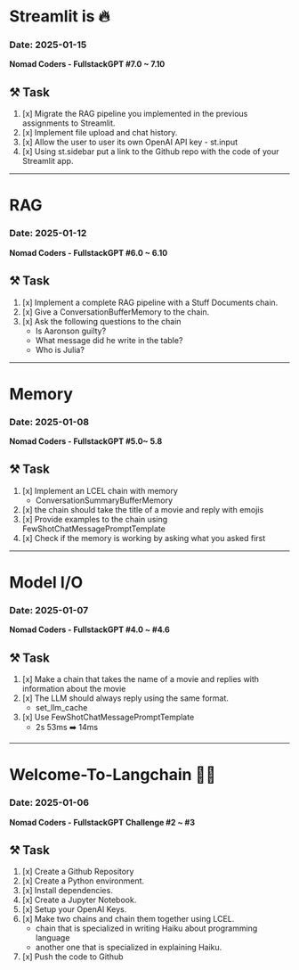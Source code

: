 # Streamlit is 🔥

### Date: 2025-01-15

**Nomad Coders - FullstackGPT #7.0 ~ 7.10**

## ⚒️ Task
1. [x] Migrate the RAG pipeline you implemented in the previous assignments to Streamlit.
2. [x] Implement file upload and chat history.
3. [x] Allow the user to user its own OpenAI API key - st.input
4. [x] Using st.sidebar put a link to the Github repo with the code of your Streamlit app.

---

# RAG

### Date: 2025-01-12

**Nomad Coders - FullstackGPT #6.0 ~ 6.10**

## ⚒️ Task
1. [x] Implement a complete RAG pipeline with a Stuff Documents chain.
2. [x] Give a ConversationBufferMemory to the chain.
3. [x] Ask the following questions to the chain
   - Is Aaronson guilty?
   - What message did he write in the table?
   - Who is Julia?

---
# Memory

### Date: 2025-01-08

**Nomad Coders - FullstackGPT #5.0~ 5.8**

## ⚒️ Task
1. [x] Implement an LCEL chain with memory
   - ConversationSummaryBufferMemory
2. [x] the chain should take the title of a movie and reply with emojis
3. [x] Provide examples to the chain using FewShotChatMessagePromptTemplate
4. [x] Check if the memory is working by asking what you asked first

---
# Model I/O

### Date: 2025-01-07

**Nomad Coders - FullstackGPT #4.0 ~ #4.6**

## ⚒️ Task
1. [x] Make a chain that takes the name of a movie and replies with information about the movie 
2. [x] The LLM should always reply using the same format.
   - set_llm_cache
3. [x] Use FewShotChatMessagePromptTemplate
   - 2s 53ms ➡️ 14ms
---
# Welcome-To-Langchain 🦜🔗

### Date: 2025-01-06

**Nomad Coders - FullstackGPT Challenge #2 ~ #3**

## ⚒️ Task

1. [x] Create a Github Repository
2. [x] Create a Python environment.
3. [x] Install dependencies.
4. [x] Create a Jupyter Notebook.
5. [x] Setup your OpenAI Keys.
6. [x] Make two chains and chain them together using LCEL.
   - chain that is specialized in writing Haiku about programming language
   - another one that is specialized in explaining Haiku.
7. [x] Push the code to Github